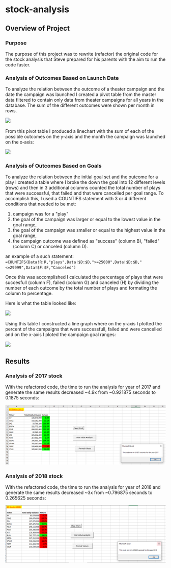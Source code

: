 # stock-analysis

## Overview of Project

### Purpose
The purpose of this project was to rewrite (refactor) the original code for the stock analysis that Steve prepared for his parents with the aim to run the code faster.

### Analysis of Outcomes Based on Launch Date
To analyze the relation between the outcome of a theater campaign and the date the campaign was launched I created a pivot table from the master data filtered to contain only data from theater campaigns for all years in the database.  The sum of the different outcomes were shown per month in rows.

![](resources/Table-theater-outcomes.PNG)

From this pivot table I produced a linechart with the sum of each of the possible outcomes on the y-axis and the month the campaign was launched on the x-axis:

![](resources/Theater_Outcomes_vs_Launch.png)

### Analysis of Outcomes Based on Goals
To analyze the relation between the initial goal set and the outcome for a play I created a table where I broke the down the goal into 12 different levels (rows) and then in 3 additional columns counted the total number of plays that were successful, that failed and that were cancelled per goal range.  To accomplish this, I used a COUNTIFS statement with 3 or 4 different conditions that needed to be met: 

1. campaign was for a "play" 
2. the goal of the campaign was larger or equal to the lowest value in the goal range, 
3. the goal of the campaign was smaller or equal to the highest value in the goal range,
4. the campaign outcome was defined as "success" (column B), "failed" (column C) or canceled (column D).

an example of a such statement: ```=COUNTIFS(Data!R:R,"plays",Data!$D:$D,">=25000",Data!$D:$D,"<=29999",Data!$F:$F,"Canceled")```

Once this was accomplished I calculated the percentage of plays that were succesfull (column F), failed (column G) and canceled (H) by dividing the number of each outcome by the total number of plays and formating the column to percentage.

Here is what the table looked like:

![](/Resources/Table-outcomes-goals.PNG)

Using this table I constructed a line graph where on the y-axis I plotted the percent of the campaigns that were successfull, failed and were cancelled and on the x-axis I ploted the campaign goal ranges:

![](resources/Outcomes_vs_Goals.png)


## Results

### Analysis of 2017 stock

With the refactored code, the time to run the analysis for year of 2017 and generate the same results decreased ~4.9x from ~0.921875 seconds to 0.1875 seconds:

![](Resources/VBA_Challenge_2017.png)

### Analysis of 2018 stock

With the refactored code, the time to run the analysis for year of 2018 and generate the same results decreased ~3x from ~0.796875 seconds to 0.265625 seconds:

![](Resources/VBA_Challenge_2018.png)


